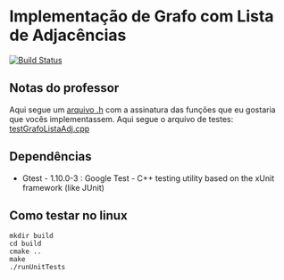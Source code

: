 # Implementação de Grafo com Lista de Adjacências

[![Build Status](https://travis-ci.com/samuel-cavalcanti/grafo_lista_adj_exercicio.svg?branch=main)](https://travis-ci.com/samuel-cavalcanti/grafo_lista_adj_exercicio)


## Notas do professor

Aqui segue um  [arquivo .h](https://github.com/eduardolfalcao/edii/blob/master/src/grafos/grafolistaadjexercicio.h)
com a assinatura das funções que eu gostaria que vocês implementassem. Aqui segue o arquivo de testes: [testGrafoListaAdj.cpp](https://github.com/eduardolfalcao/edii/blob/master/tests/testGrafoListaAdj.cpp)
## Dependências

- Gtest - 1.10.0-3 : Google Test -
  C++ testing utility based on the xUnit framework (like JUnit)
  
## Como testar no linux

```shell
mkdir build
cd build
cmake ..
make 
./runUnitTests
```
